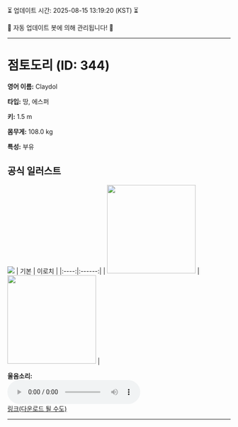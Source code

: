 
⏳ 업데이트 시간: 2025-08-15 13:19:20 (KST) ⏳

🤖 자동 업데이트 봇에 의해 관리됩니다! 🤖

---

# 점토도리 (ID: 344)
**영어 이름:** Claydol

**타입:** 땅, 에스퍼

**키:** 1.5 m

**몸무게:** 108.0 kg

**특성:** 부유

## 공식 일러스트
![](https://raw.githubusercontent.com/PokeAPI/sprites/master/sprites/pokemon/other/official-artwork/344.png)
| 기본 | 이로치 |
|:----:|:------:|
| <img src="http://play.pokemonshowdown.com/sprites/ani/claydol.gif" width="200"> | <img src="http://play.pokemonshowdown.com/sprites/ani-shiny/claydol.gif" width="200"> |

**울음소리:**<br><audio controls src="https://raw.githubusercontent.com/PokeAPI/cries/main/cries/pokemon/latest/344.ogg"></audio><br> [링크(다운로드 될 수도)](https://raw.githubusercontent.com/PokeAPI/cries/main/cries/pokemon/latest/344.ogg)


---
